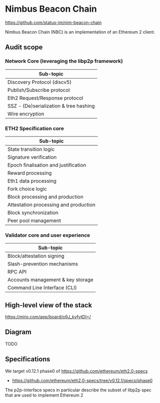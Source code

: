 # Nimbus Beacon Chain

https://github.com/status-im/nim-beacon-chain

Nimbus Beacon Chain (NBC) is an implementation of an Ethereum 2 client.

## Audit scope

### Network Core (leveraging the libp2p framework)

| Sub-topic                              |
| -------------------------------------- |
| Discovery Protocol (discv5)            |
| Publish/Subscribe protocol             |
| Eth2 Request/Response protocol         |
| SSZ - (De)serialization & tree hashing |
| Wire encryption                        |

### ETH2 Specification core

| Sub-topic                             |
| ------------------------------------- |
| State transition logic                |
| Signature verification                |
| Epoch finalisation and justification  |
| Reward processing                     |
| Eth1 data processing                  |
| Fork choice logic                     |
| Block processing and production       |
| Attestation processing and production |
| Block synchronization                 |
| Peer pool management                  |

### Validator core and user experience

| Sub-topic                         |
| --------------------------------- |
| Block/attestation signing         |
| Slash-prevention mechanisms       |
| RPC API                           |
| Accounts management & key storage |
| Command Line Interface (CLI)      |

## High-level view of the stack

https://miro.com/app/board/o9J_kvfytDI=/

## Diagram

TODO

## Specifications

We target v0.12.1 phase0 of https://github.com/ethereum/eth2.0-specs
- https://github.com/ethereum/eth2.0-specs/tree/v0.12.1/specs/phase0

The p2p-interface specs in particular describe the subset of libp2p spec that
are used to implement Ethereum 2
